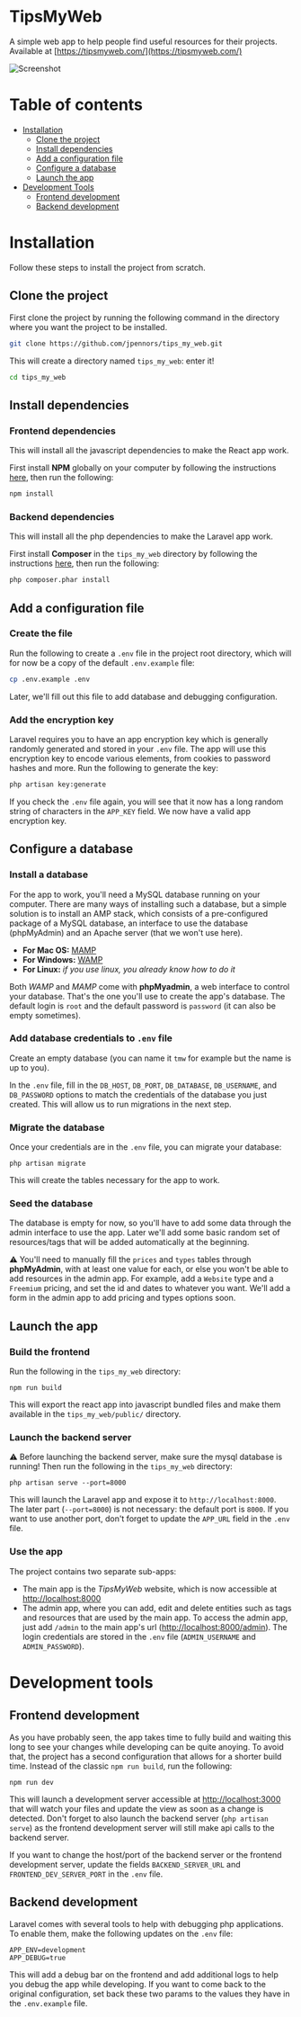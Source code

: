 # TipsMyWeb

A simple web app to help people find useful resources for their projects.
Available at [https://tipsmyweb.com/](https://tipsmyweb.com/)

![Screenshot](documentation/main-app-screenshot.png)

# Table of contents

- [Installation](#installation)
  * [Clone the project](#clone-the-project)
  * [Install dependencies](#install-dependencies)
  * [Add a configuration file](#add-a-configuration-file)
  * [Configure a database](#configure-a-database)
  * [Launch the app](#launch-the-app)
- [Development Tools](#development-tools)
  * [Frontend development](#frontend-development)
  * [Backend development](#backend-development)

# Installation

Follow these steps to install the project from scratch.

## Clone the project

First clone the project by running the following command in the directory where you want the project to be installed.
```bash
git clone https://github.com/jpennors/tips_my_web.git
``` 

This will  create a directory named `tips_my_web`: enter it!
```bash
cd tips_my_web
```

## Install dependencies

### Frontend dependencies

This will install all the javascript dependencies to make the React app work.

First install **NPM** globally on your computer by following the instructions [here](https://www.npmjs.com/get-npm), then run the following:
```bash
npm install
```

### Backend dependencies

This will install all the php dependencies to make the Laravel app work.

First install **Composer** in the `tips_my_web` directory by following the instructions [here](https://getcomposer.org/download/), then run the following:
```bash
php composer.phar install
```

## Add a configuration file

### Create the file
Run the following to create a `.env` file in the project root directory, which will for now be a copy of the default `.env.example` file:
```bash
cp .env.example .env
```

Later, we'll fill out this file to add database and debugging configuration.

### Add the encryption key
Laravel requires you to have an app encryption key which is generally randomly generated and stored in your `.env` file. The app will use this encryption key to encode various elements, from cookies to password hashes and more. Run the following to generate the key:

```bash
php artisan key:generate
```

If you check the `.env` file again, you will see that it now has a long random string of characters in the `APP_KEY` field. We now have a valid app encryption key.

## Configure a database

### Install a database

For the app to work, you'll need a MySQL database running on your computer. There are many ways of installing such a database, but a simple solution is to install an AMP stack, which consists of a pre-configured package of a MySQL database, an interface to use the database (phpMyAdmin) and an Apache server (that we won't use here).

- **For Mac OS:** [MAMP](https://www.mamp.info/en/mamp/)
- **For Windows:** [WAMP](http://www.wampserver.com/)
- **For Linux:** *if you use linux, you already know how to do it*

Both *WAMP* and *MAMP* come with **phpMyadmin**, a web interface to control your database. That's the one you'll use to create the app's database. The default login is `root` and the default password is `password` (it can also be empty sometimes).

### Add database credentials to `.env` file

Create an empty database (you can name it `tmw` for example but the name is up to you).

In the `.env` file, fill in the `DB_HOST`, `DB_PORT`, `DB_DATABASE`, `DB_USERNAME`, and `DB_PASSWORD` options to match the credentials of the database you just created. This will allow us to run migrations in the next step.

### Migrate the database

Once your credentials are in the `.env` file, you can migrate your database:
```
php artisan migrate
```

This will create the tables necessary for the app to work.

### Seed the database

The database is empty for now, so you'll have to add some data through the admin interface to use the app. Later we'll add some basic random set of resources/tags that will be added automatically at the beginning.

⚠️ You'll need to manually fill the `prices` and `types` tables through **phpMyAdmin**, with at least one value for each, or else you won't be able to add resources in the admin app. For example, add a `Website` type and a `Freemium` pricing, and set the id and dates to whatever you want. We'll add a form in the admin app to add pricing and types options soon.

## Launch the app

### Build the frontend

Run the following in the `tips_my_web` directory:
```
npm run build
```

This will export the react app into javascript bundled files and make them available in the `tips_my_web/public/` directory.


### Launch the backend server

⚠️ Before launching the backend server, make sure the mysql database is running! Then run the following in the `tips_my_web` directory:
```
php artisan serve --port=8000
```

This will launch the Laravel app and expose it to `http://localhost:8000`. The later part (`--port=8000`) is not necessary: the default port is `8000`. If you want to use another port, don't forget to update the `APP_URL` field in the `.env` file.

### Use the app

The project contains two separate sub-apps:
- The main app is the *TipsMyWeb* website, which is now accessible at [http://localhost:8000](http://localhost:8000)
- The admin app, where you can add, edit and delete entities such as tags and resources that are used by the main app. To access the admin app, just add `/admin` to the main app's url ([http://localhost:8000/admin](http://localhost:8000/admin)). The login credentials are stored in the `.env` file (`ADMIN_USERNAME` and `ADMIN_PASSWORD`).

# Development tools

## Frontend development

As you have probably seen, the app takes time to fully build and waiting this long to see your changes while developing can be quite anoying. To avoid that, the project has a second configuration that allows for a shorter build time. Instead of the classic `npm run build`, run the following:
```
npm run dev
```
This will launch a development server accessible at [http://localhost:3000](http://localhost:3000) that will watch your files and update the view as soon as a change is detected. Don't forget to also launch the backend server (`php artisan serve`) as the frontend development server will still make api calls to the backend server.

If you want to change the host/port of the backend server or the frontend development server, update the fields `BACKEND_SERVER_URL` and `FRONTEND_DEV_SERVER_PORT` in the `.env` file.

## Backend development

Laravel comes with several tools to help with debugging php applications. To enable them, make the following updates on the `.env` file:
```
APP_ENV=development
APP_DEBUG=true
```

This will add a debug bar on the frontend and add additional logs to help you debug the app while developing. If you want to come back to the original configuration, set back these two params to the values they have in the `.env.example` file.
